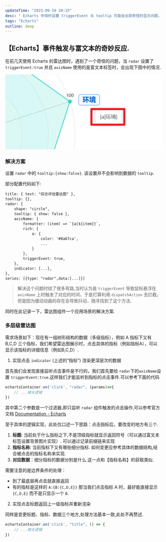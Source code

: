 ```yaml
---
updateTime: "2023-09-19 20:15"
desc: " Echarts 中同时设置 triggerEvent 与 tooltip 可能会出现奇怪的显示问题，文中给出了一个简单的解决方案并记录了 radar 雷达图组件多级数据的一个应用场景."
tags: "Echarts"
outline: deep
---
```


## 【Echarts】事件触发与富文本的奇妙反应.

在前几天使用 Echarts 的雷达图时，遇到了一个奇怪的问题，当 `radar` 设置了 `triggerEvent:true` 并且 `axisName` 使用的是富文本标签时，会出现下图中的情况.

![echartsTragger0](../../assets/Notes/Learning/echartsTragger0.jpg)

### 解决方案

设置 `radar` 中的 `tooltip:{show:false}`. 该设置并不会影响到数据的 `tooltip`.

部分配置代码如下:

```js{2,5,7,14}
title: { text: "综合评估雷达图" },
tooltip: {},
radar: {
    shape: "circle",
    tooltip: { show: false },
    axisName: {
        formatter: (item) => `{a|${item}}`,
        rich: {
            a: {
                color: '#0a67ca',
                ...
            }
        },
        triggerEvent: true,
    },
    indicator: [...],
},
series: [{type: "radar",data:[...]}]
```

> 解决这个问题时绕了很多弯路,当时认为是 `triggerEvent` 导致鼠标悬浮在 `axisName` 上时触发了对应的时间，于是打算利用 `dispatchAction` 去拦截，但是因为缓动动画的存在会导致抖动，随寻找到了这个方法.

同时在此记录一下，雷达图组件一个应用场景的解决方案.

### 多层级雷达图

需求场景如下：现在有一组树形结构的数据（多级指标），例如 A 指标下又有 B,C,D 三个指标，我们希望雷达图展示时，点击具体的指标（例如指标A），可以显示该指标的详细信息（例如B,C,D）.

1. 实现点击 `indicator` (上述的“指标”) 渲染更深层次的数据

首先我们会发现直接监听点击事件是不行的，我们首先要给 `radar`下的`axisName`设置 `triggerEvent:true`.这样我们才能监听到指标的点击事件.可以参考下面的代码

```js
echartsContainer.on('click', "radar", (params)=>{
    // ...相关逻辑
})
```

其中第二个参数是一个过滤器,即只监听 `radar` 组件触发的点击操作,可以参考官方文档 [Documentation - Echarts](https://echarts.apache.org/zh/api.html#echartsInstance.on)

至于具体的逻辑实现，此处仅口述一下思路：点击指标后，要改变的地方有三个.

   1. **标题**: 当前处于什么指标之下,不是顶级指标就显示返回符号（可以通过富文本标签设置背景图片实现）. 可以通过记录前缀链来实现
   2. **指标名称**: 当前指标下又有哪些细分指标. 如何变更应参考具体的数据结构,结合被点击的指标名称来实现.
   3. **对应数据**：细分指标的数据分别是什么.这一点和【指标名称】的获取类似.

需要注意的是边界条件的处理：

- 到了最底层再点击就直接返回
- 有的指标是这样的 `A:{B:{C,D,E}}` 那当我们点击指标 A 时，最好能直接显示 `{C,D,E}` 而不是只显示一个 `B`. 

2. 实现点击标题返回上一级指标并重新渲染

同样是变更标题、指标、数据三个地方,处理方法基本一致,此处不再赘述.

```js
echartsContainer.on('click', "title", () => {
    // ...相关逻辑
})
```